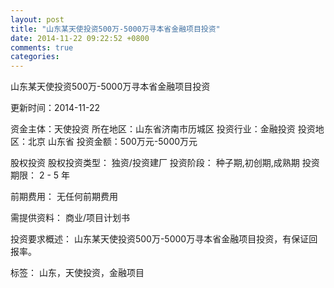 ```yaml
---
layout: post
title: "山东某天使投资500万-5000万寻本省金融项目投资"
date: 2014-11-22 09:22:52 +0800
comments: true
categories: 
---
```

山东某天使投资500万-5000万寻本省金融项目投资



更新时间：2014-11-22

资金主体：天使投资
所在地区：山东省济南市历城区
投资行业：金融投资
投资地区：北京 山东省
投资金额：500万元-5000万元

股权投资
股权投资类型：
                            独资/投资建厂 
                                                                                投资阶段：
                            种子期,初创期,成熟期 
                                                                                                                                        投资期限：
                            2 - 5 年

前期费用：
无任何前期费用

需提供资料：
商业/项目计划书

投资要求概述：
山东某天使投资500万-5000万寻本省金融项目投资，有保证回报率。

标签：
山东，天使投资，金融项目

